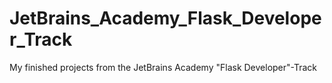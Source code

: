# JetBrains_Academy_Flask_Developer_Track
 My finished projects from the JetBrains Academy "Flask Developer"-Track
